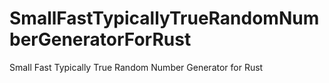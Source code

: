 # SmallFastTypicallyTrueRandomNumberGeneratorForRust
Small Fast Typically True Random Number Generator for Rust

